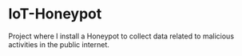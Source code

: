 # IoT-Honeypot
Project where I install a Honeypot to collect data related to malicious activities in the public internet.
